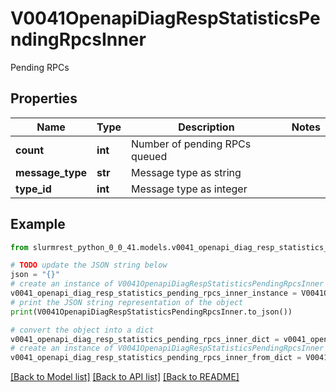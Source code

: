 # V0041OpenapiDiagRespStatisticsPendingRpcsInner

Pending RPCs

## Properties

Name | Type | Description | Notes
------------ | ------------- | ------------- | -------------
**count** | **int** | Number of pending RPCs queued | 
**message_type** | **str** | Message type as string | 
**type_id** | **int** | Message type as integer | 

## Example

```python
from slurmrest_python_0_0_41.models.v0041_openapi_diag_resp_statistics_pending_rpcs_inner import V0041OpenapiDiagRespStatisticsPendingRpcsInner

# TODO update the JSON string below
json = "{}"
# create an instance of V0041OpenapiDiagRespStatisticsPendingRpcsInner from a JSON string
v0041_openapi_diag_resp_statistics_pending_rpcs_inner_instance = V0041OpenapiDiagRespStatisticsPendingRpcsInner.from_json(json)
# print the JSON string representation of the object
print(V0041OpenapiDiagRespStatisticsPendingRpcsInner.to_json())

# convert the object into a dict
v0041_openapi_diag_resp_statistics_pending_rpcs_inner_dict = v0041_openapi_diag_resp_statistics_pending_rpcs_inner_instance.to_dict()
# create an instance of V0041OpenapiDiagRespStatisticsPendingRpcsInner from a dict
v0041_openapi_diag_resp_statistics_pending_rpcs_inner_from_dict = V0041OpenapiDiagRespStatisticsPendingRpcsInner.from_dict(v0041_openapi_diag_resp_statistics_pending_rpcs_inner_dict)
```
[[Back to Model list]](../README.md#documentation-for-models) [[Back to API list]](../README.md#documentation-for-api-endpoints) [[Back to README]](../README.md)


